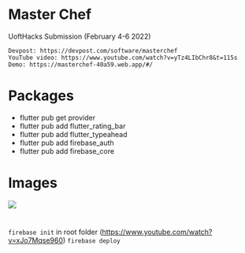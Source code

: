 # Master Chef

UoftHacks Submission (February 4-6 2022) 
```
Devpost: https://devpost.com/software/masterchef
YouTube video: https://www.youtube.com/watch?v=yTz4LIbChr8&t=115s
Demo: https://masterchef-40a59.web.app/#/
```

# Packages

-   flutter pub get provider
-   flutter pub add flutter_rating_bar
-   flutter pub add flutter_typeahead
-   flutter pub add firebase_auth
-   flutter pub add firebase_core

# Images

![](https://i.imgur.com/xzZN7Gh.png)

#

`firebase init` in root folder
(https://www.youtube.com/watch?v=xJo7Mqse960)
`firebase deploy`
